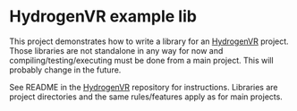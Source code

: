 # HydrogenVR example lib

This project demonstrates how to write a library for an [HydrogenVR](https://gitlab.com/Dexter9313/hydrogenvr) project. Those libraries are not standalone in any way for now and compiling/testing/executing must be done from a main project. This will probably change in the future.

See README in the [HydrogenVR](https://gitlab.com/Dexter9313/hydrogenvr) repository for instructions. Libraries are project directories and the same rules/features apply as for main projects.
